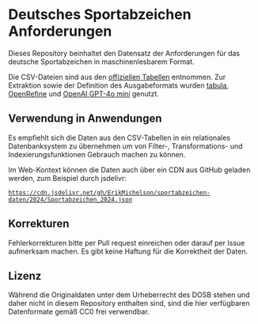 # Deutsches Sportabzeichen Anforderungen

Dieses Repository beinhaltet den Datensatz der Anforderungen für das deutsche Sportabzeichen in maschinenlesbarem Format.

Die CSV-Dateien sind aus den [offiziellen Tabellen](https://deutsches-sportabzeichen.de/service/materialien#akkordeon-17883) entnommen.
Zur Extraktion sowie der Definition des Ausgabeformats wurden [tabula](https://github.com/tabulapdf/tabula), [OpenRefine](https://github.com/OpenRefine/) und [OpenAI GPT-4o mini](https://openai.com/index/gpt-4o-mini-advancing-cost-efficient-intelligence/) genutzt.

## Verwendung in Anwendungen

Es empfiehlt sich die Daten aus den CSV-Tabellen in ein relationales Datenbanksystem zu übernehmen um von Filter-, Transformations- und Indexierungsfunktionen Gebrauch machen zu können.

Im Web-Kontext können die Daten auch über ein CDN aus GitHub geladen werden, zum Beispiel durch jsdelivr:

[`https://cdn.jsdelivr.net/gh/ErikMichelson/sportabzeichen-daten/2024/Sportabzeichen_2024.json`](https://cdn.jsdelivr.net/gh/ErikMichelson/sportabzeichen-daten/2024/Sportabzeichen_2024.json)

## Korrekturen

Fehlerkorrekturen bitte per Pull request einreichen oder darauf per Issue aufmerksam machen.
Es gibt keine Haftung für die Korrektheit der Daten.

## Lizenz

Während die Originaldaten unter dem Urheberrecht des DOSB stehen und daher nicht in diesem Repository enthalten sind, sind die hier verfügbaren Datenformate gemäß CC0 frei verwendbar.
